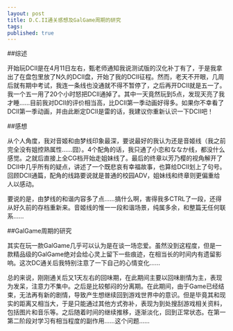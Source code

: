 ```yaml
---
layout: post
title: D.C.II通关感想及GalGame周期的研究
tags:
published: true
---
```

##综述

开始玩DCII是在4月11日左右，甄老师通知我说测试版的汉化补丁有了，于是我拿出了在盘包里放了N久的DCII盘，开始了我的DCII征程。然而，老天不开眼，几周后就有期中考试，我连一条线也没通就不得不暂停了，之后再开DCII就是五一了。我一个五一用了20个小时怒把DCII通掉了。其中一天竟然玩到5点，发现天亮了我才睡……目前我对DCII的评价相当高，比DCII第一季动画好得多。如果你不幸看了DCII第一季动画，并由此断定DCII是雷的话，我建议你重新认识一下DCII吧！

##感想

从个人角度，我对音姬和由梦线印象最深，要说最好的我认为还是音姬线（我之前完全没有姐控熟属性……囧）。4个配角的话，我只通了小恋和ななか线，都没什么感觉。之就后直接上全CG档开始走姐妹线了。最后的终章以芳乃樱的视角解开了DCII中几乎所有的疑点，讲述了一个既悲哀有幸福故事，也算给DCII划上了句号。回顾DCII通篇，配角的线路要说就是普通的校园ADV，姐妹线和终章则更偏重给人以感动。

要说的是，由梦线的和谐内容多了点……搞什么啊，害得我多CTRL了一段，还得从好久前的存档重新来。音姬线的惟一一段和谐场景，纯属多余，和整篇无任何联系……

##GalGame周期的研究

其实在玩一款GalGame几乎可以认为是在谈一场恋爱。虽然没到这程度，但是一款精品级的GalGame绝对会给心灵上留下一些痕迹，在相当长的时间内有遗留影响。这次DC通关后我特别注意了一下自己的心情变化……

总的来说，刚刚通关后又1天左右的回味期，在此期间主要以回味剧情为主，表现为发呆，注意力不集中。之后是比较郁闷的分离期。在此期间，由于Game已经结束，无法再有新的剧情，导致产生想继续回到游戏世界中的意识。但是毕竟其和现实的距离又相当大，于是只能通过其他方式弥补，表现为到处搜刮游戏相关资料，包括图片和音乐等。之后随着时间的继续推移，逐渐淡化，回到正常状态。在第一第二阶段对学习有相当程度的副作用……这个问题……
